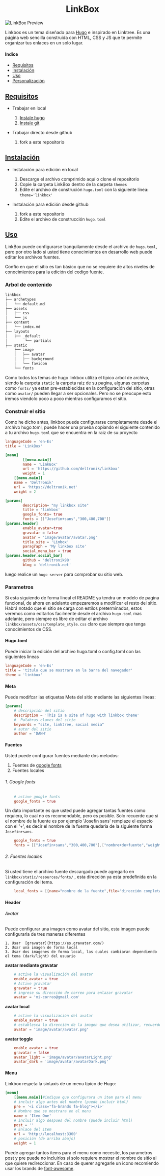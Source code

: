 <h1 style="text-align:center">LinkBox</h1>

![LinkBox Preview](https://github.com/deltronik/linkbox/blob/main/images/tn.png)

Linkbox es un tema diseñado para <a href="https://gohugo.io/">Hugo</a> e inspirado en Linktree. Es una página web sencilla construida con HTML, CSS y JS que te permite organizar tus enlaces en un solo lugar.

#### Indice

* [Requisitos](#requisitos)
* [Instalación](#instalacion)
* [Uso](#uso)
* [Personalización](#personalizacion)

## [Requisitos](#requisitos)

* Trabajar en local
	1. [Instale hugo](https://gohugo.io/installation/)
	2. [Instale git](https://git-scm.com/)

* Trabajar directo desde github
	1. fork a este repositorio

## [Instalación](#instalacion)
 
 * Instalación para edición en local
 	1. Descarge el archivo comprimido aquí o clone el repositorio
 	2. Copie la carpeta LinkBox dentro de la carpeta `themes`
 	3. Edite el archivo de construción `hugo.toml` con la siguiente linea: `theme='linkbox'`
 
 * Instalación para edición desde github
 	1. fork a este repositorio
 	2. Edite el archivo de construcción `hugo.toml`

## [Uso](#uso)

LinkBox puede configurarse tranquilamente desde el archivo de `hugo.toml`, pero por otro lado si usted tiene conocimientos en desarrollo web puede editar los archivos fuentes.

Confio en que el sitio es tan básico que no se requiere de altos niveles de conocimientos para la edición del codigo fuente.

### Arbol de contenido

```bash
linkbox
├── archetypes
│	└── default.md
├── assets
│	├── css
│	└── js
├── content
│	└── index.md
├── layouts
│	├── _default
│		 └── partials
├── static
	├── image
	│	├── avatar
	│	├── background
	│	└── favicon
	└── fonts
```

Como todos los temas de hugo linkbox utiliza el tipico arbol de archivo, siendo la carpeta `static` la carpeta raiz de su pagina, algunas carpetas como `fonts/` ya estan pre-establecidas en la configuración del sitio, otras como `avatar/` pueden llegar a ser opcionales. Pero no se preocupe esto iremos viendolo poco a poco mientras configuramos el sitio.

### Construir el sitio

Como he dicho antes, linkbox puede configurarse completamente desde el archivo hugo.toml, puede hacer una prueba copiando el siguiente contenido a tu archivo `hugo.toml` que se encuentra en la raiz de su proyecto

```toml
languageCode = 'en-Es'
title = 'LinkBox'

[menu]
        [[menu.main]]
        name = 'LinkBox'
        url = 'https://github.com/deltronik/linkbox'
        weight = 1
	[[menu.main]]
	name = 'DelTronik'
	url = 'https://deltronik.net'
	weight = 2

[params]
        description= "my linkbox site"
        title = 'linkbox'
        google_fonts= true
        fonts = [["Josefin+sans","300,400,700"]]
[params.header]
        enable_avatar=true
        gravatar = false
        avatar = 'image/avatar/avatar.png'
        title_site = 'Linbox'
        paragraph = 'My linkbox site'
        social_menu_bar = true
[params.header.social_bar]
        github = 'deltronik98'
        blog = 'deltronik.net'
```

luego realice un `hugo server` para comprobar su sitio web.

### Parametros

Si esta siguiendo de forma lineal el README ya tendra un modelo de pagina funcional, de ahora en adelante empezaremos a modificar el resto del sitio.
Habrá notado que el sitio se carga con estilos preterminados, estos veremos como editarlos facilmente desde el archivo `hugo.toml` mas adelante, pero siempre es libre de editar el archivo `linkbox/assets/css/template_style.css` claro que siempre que tenga conocimientos de CSS.

#### Hugo.toml

Puede iniciar la edición del archivo hugo.toml o config.toml con las siguientes lineas
```toml
languageCode = 'en-Es'
title = 'titulo que se mostrara en la barra del navegador'
theme = 'linkbox'
```

#### Meta
Puede modifcar las etiquetas Meta del sitio mediante las siguientes lineas:

```toml
[params]
	# descripción del sitio
	description = 'This is a site of hugo with linkbox theme'
	#  Palabras claves del sitio
	keywords = "site, linktree, social media"
	# autor del sitio
	author = 'DANH'
```

#### Fuentes
Usted puede configurar fuentes mediante dos metodos:

  1. Fuentes de [google fonts](https://fonts.google.com/)
  2. Fuentes locales

###### 1. Google fonts

```toml
	# active google fonts
	google_fonts = true
```

Un dato importante es que usted puede agregar tantas fuentes como requiera, lo cual no es recomendable, pero es posible. Solo recuerde que si el nombre de la fuente es por ejemplo 'Josefin sans' remplaze el espacio ` ` con el '+', es decir el nombre de la fuente quedaria de la siguiente forma `Josefin+sans`.

```toml
	google_fonts = true
	fonts = [["Josefin+sans","300,400,700"],["nombre+de+fuente","weight"]]
```

###### 2. Fuentes locales

Si usted tiene el archivo fuente descargado puede agregarlo en  `linkbox/static/resources/fonts/` , esta dirección ya esta predefinida en la configuración del tema.
```toml
	local_fonts = [{name="nombre de la fuente",file="dirección completa del archivo"},{name="Orbit",file="Orbit/Orbit-Regular.ttf"}]
```

#### Header

###### Avatar

Puede configurar una imagen como avatar del sitio, esta imagen puede configurarla de tres maneras diferentes

	1. Usar  [gravatar](https://es.gravatar.com/)
	2. Usar una imagen de forma local
	3. Usar dos imagenes de forma local, las cuales cambiaran dependiendo el tema (dark/light) del usuario

**avatar mediante gravatar**

```toml
	# active la visualización del avatar
	enable_avatar = true
	# Active gravatar
	gravatar = true
	# ingrese su dirección de correo para enlazar gravatar
	avatar = 'mi-correo@gmail.com'
```

**avatar local**

```toml
	# active la visualización del avatar
	enable_avatar = true
	# establesca la dirección de la imagen que desea utilizar, recuerde que su carpeta raiz es 'static'
	avatar = 'image/avatar/avatar.png'
```

**avatar toggle**

```toml
	enable_avatar = true
	gravatar = false
	avatar_light = 'image/avatar/avatarLight.png'
	avatar_dark = 'image/avatar/avatarDark.png'
```

#### Menu

Linkbox respeta la sintaxis de un menu tipico de Hugo:
```toml
[menu]
	[[menu.main]]#indique que configurara un item para el menu
	# incluir algo antes del nombre (puede incluir html)
	pre = '<i class="fa-brands fa-blog"></i>'
	# Nombre que se mostrara en el menu
	name = 'Item One'
	# incluir algo despues del nombre (puede incluir html)
	post = ''
	# Enlace del item
	url = 'http://localhost:3300'
	# posición (de arriba abajo)
	weight = 1
```

Puede agregar tantos items para el menu como necesite, los parametros post y pre puede no incluirlos si solo requiere mostrar el nombre de sitio al que quiere redireccionar. En caso de querer agregarle un icono recomiendo usar los brands de [font-awesome](https://fontawesome.com/).
